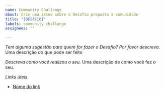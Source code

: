 ```yaml
---
name: Community Challenge
about: Crie uma issue sobre o Desafio proposto à comunidade
title: "[DESAFIO]"
labels: community challenge
assignees: ''

---
```


*Tem alguma sugestão para quem for fazer o Desafio? Por favor descreva.*
Uma descrição do que pode ser feito

*Descreva como você realizou o seu.*
Uma descrição de como você fez o seu.

*Links úteis*
- [Nome do link](URL)
